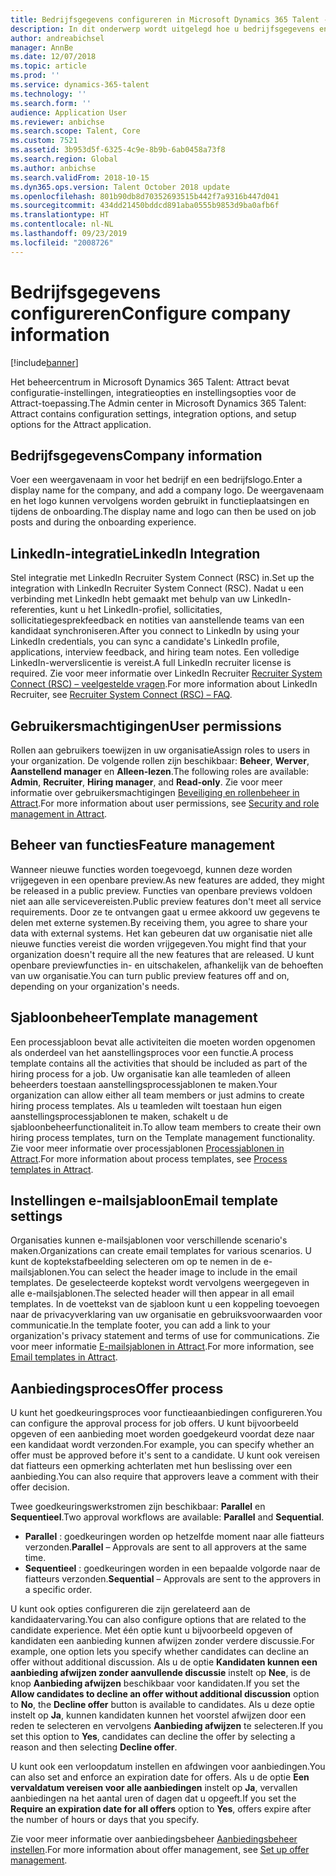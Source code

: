 ```yaml
---
title: Bedrijfsgegevens configureren in Microsoft Dynamics 365 Talent - Attract
description: In dit onderwerp wordt uitgelegd hoe u bedrijfsgegevens en -branding voor Microsoft Dynamics 365 Talent - Attract configureert.
author: andreabichsel
manager: AnnBe
ms.date: 12/07/2018
ms.topic: article
ms.prod: ''
ms.service: dynamics-365-talent
ms.technology: ''
ms.search.form: ''
audience: Application User
ms.reviewer: anbichse
ms.search.scope: Talent, Core
ms.custom: 7521
ms.assetid: 3b953d5f-6325-4c9e-8b9b-6ab0458a73f8
ms.search.region: Global
ms.author: anbichse
ms.search.validFrom: 2018-10-15
ms.dyn365.ops.version: Talent October 2018 update
ms.openlocfilehash: 801b90db8d70352693515b442f7a9316b447d041
ms.sourcegitcommit: 434dd21450bddcd891aba0555b9853d9ba0afb6f
ms.translationtype: HT
ms.contentlocale: nl-NL
ms.lasthandoff: 09/23/2019
ms.locfileid: "2008726"
---
```

# <a name="configure-company-information"></a><span data-ttu-id="83320-103">Bedrijfsgegevens configureren</span><span class="sxs-lookup"><span data-stu-id="83320-103">Configure company information</span></span>
[!include[banner](../includes/banner.md)]

<span data-ttu-id="83320-104">Het beheercentrum in Microsoft Dynamics 365 Talent: Attract bevat configuratie-instellingen, integratieopties en instellingsopties voor de Attract-toepassing.</span><span class="sxs-lookup"><span data-stu-id="83320-104">The Admin center in Microsoft Dynamics 365 Talent: Attract contains configuration settings, integration options, and setup options for the Attract application.</span></span>

## <a name="company-information"></a><span data-ttu-id="83320-105">Bedrijfsgegevens</span><span class="sxs-lookup"><span data-stu-id="83320-105">Company information</span></span>

<span data-ttu-id="83320-106">Voer een weergavenaam in voor het bedrijf en een bedrijfslogo.</span><span class="sxs-lookup"><span data-stu-id="83320-106">Enter a display name for the company, and add a company logo.</span></span> <span data-ttu-id="83320-107">De weergavenaam en het logo kunnen vervolgens worden gebruikt in functieplaatsingen en tijdens de onboarding.</span><span class="sxs-lookup"><span data-stu-id="83320-107">The display name and logo can then be used on job posts and during the onboarding experience.</span></span>

## <a name="linkedin-integration"></a><span data-ttu-id="83320-108">LinkedIn-integratie</span><span class="sxs-lookup"><span data-stu-id="83320-108">LinkedIn Integration</span></span>

<span data-ttu-id="83320-109">Stel integratie met LinkedIn Recruiter System Connect (RSC) in.</span><span class="sxs-lookup"><span data-stu-id="83320-109">Set up the integration with LinkedIn Recruiter System Connect (RSC).</span></span> <span data-ttu-id="83320-110">Nadat u een verbinding met LinkedIn hebt gemaakt met behulp van uw LinkedIn-referenties, kunt u het LinkedIn-profiel, sollicitaties, sollicitatiegesprekfeedback en notities van aanstellende teams van een kandidaat synchroniseren.</span><span class="sxs-lookup"><span data-stu-id="83320-110">After you connect to LinkedIn by using your LinkedIn credentials, you can sync a candidate's LinkedIn profile, applications, interview feedback, and hiring team notes.</span></span> <span data-ttu-id="83320-111">Een volledige LinkedIn-werverslicentie is vereist.</span><span class="sxs-lookup"><span data-stu-id="83320-111">A full LinkedIn recruiter license is required.</span></span> <span data-ttu-id="83320-112">Zie voor meer informatie over LinkedIn Recruiter [Recruiter System Connect (RSC) – veelgestelde vragen](https://www.linkedin.com/help/recruiter/answer/90483).</span><span class="sxs-lookup"><span data-stu-id="83320-112">For more information about LinkedIn Recruiter, see [Recruiter System Connect (RSC) – FAQ](https://www.linkedin.com/help/recruiter/answer/90483).</span></span>

## <a name="user-permissions"></a><span data-ttu-id="83320-113">Gebruikersmachtigingen</span><span class="sxs-lookup"><span data-stu-id="83320-113">User permissions</span></span>

<span data-ttu-id="83320-114">Rollen aan gebruikers toewijzen in uw organisatie</span><span class="sxs-lookup"><span data-stu-id="83320-114">Assign roles to users in your organization.</span></span> <span data-ttu-id="83320-115">De volgende rollen zijn beschikbaar: **Beheer**, **Werver**, **Aanstellend manager** en **Alleen-lezen**.</span><span class="sxs-lookup"><span data-stu-id="83320-115">The following roles are available: **Admin**, **Recruiter**, **Hiring manager**, and **Read-only**.</span></span> <span data-ttu-id="83320-116">Zie voor meer informatie over gebruikersmachtigingen [Beveiliging en rollenbeheer in Attract](./security-attract.md).</span><span class="sxs-lookup"><span data-stu-id="83320-116">For more information about user permissions, see [Security and role management in Attract](./security-attract.md).</span></span>

## <a name="feature-management"></a><span data-ttu-id="83320-117">Beheer van functies</span><span class="sxs-lookup"><span data-stu-id="83320-117">Feature management</span></span>

<span data-ttu-id="83320-118">Wanneer nieuwe functies worden toegevoegd, kunnen deze worden vrijgegeven in een openbare preview.</span><span class="sxs-lookup"><span data-stu-id="83320-118">As new features are added, they might be released in a public preview.</span></span> <span data-ttu-id="83320-119">Functies van openbare previews voldoen niet aan alle servicevereisten.</span><span class="sxs-lookup"><span data-stu-id="83320-119">Public preview features don't meet all service requirements.</span></span> <span data-ttu-id="83320-120">Door ze te ontvangen gaat u ermee akkoord uw gegevens te delen met externe systemen.</span><span class="sxs-lookup"><span data-stu-id="83320-120">By receiving them, you agree to share your data with external systems.</span></span> <span data-ttu-id="83320-121">Het kan gebeuren dat uw organisatie niet alle nieuwe functies vereist die worden vrijgegeven.</span><span class="sxs-lookup"><span data-stu-id="83320-121">You might find that your organization doesn't require all the new features that are released.</span></span> <span data-ttu-id="83320-122">U kunt openbare previewfuncties in- en uitschakelen, afhankelijk van de behoeften van uw organisatie.</span><span class="sxs-lookup"><span data-stu-id="83320-122">You can turn public preview features off and on, depending on your organization's needs.</span></span>

## <a name="template-management"></a><span data-ttu-id="83320-123">Sjabloonbeheer</span><span class="sxs-lookup"><span data-stu-id="83320-123">Template management</span></span>

<span data-ttu-id="83320-124">Een processjabloon bevat alle activiteiten die moeten worden opgenomen als onderdeel van het aanstellingsproces voor een functie.</span><span class="sxs-lookup"><span data-stu-id="83320-124">A process template contains all the activities that should be included as part of the hiring process for a job.</span></span> <span data-ttu-id="83320-125">Uw organisatie kan alle teamleden of alleen beheerders toestaan aanstellingsprocessjablonen te maken.</span><span class="sxs-lookup"><span data-stu-id="83320-125">Your organization can allow either all team members or just admins to create hiring process templates.</span></span> <span data-ttu-id="83320-126">Als u teamleden wilt toestaan hun eigen aanstellingsprocessjablonen te maken, schakelt u de sjabloonbeheerfunctionaliteit in.</span><span class="sxs-lookup"><span data-stu-id="83320-126">To allow team members to create their own hiring process templates, turn on the Template management functionality.</span></span> <span data-ttu-id="83320-127">Zie voor meer informatie over processjablonen [Processjablonen in Attract](./process-templates-attract.md).</span><span class="sxs-lookup"><span data-stu-id="83320-127">For more information about process templates, see [Process templates in Attract](./process-templates-attract.md).</span></span>

## <a name="email-template-settings"></a><span data-ttu-id="83320-128">Instellingen e-mailsjabloon</span><span class="sxs-lookup"><span data-stu-id="83320-128">Email template settings</span></span>

<span data-ttu-id="83320-129">Organisaties kunnen e-mailsjablonen voor verschillende scenario's maken.</span><span class="sxs-lookup"><span data-stu-id="83320-129">Organizations can create email templates for various scenarios.</span></span> <span data-ttu-id="83320-130">U kunt de koptekstafbeelding selecteren om op te nemen in de e-mailsjablonen.</span><span class="sxs-lookup"><span data-stu-id="83320-130">You can select the header image to include in the email templates.</span></span> <span data-ttu-id="83320-131">De geselecteerde koptekst wordt vervolgens weergegeven in alle e-mailsjablonen.</span><span class="sxs-lookup"><span data-stu-id="83320-131">The selected header will then appear in all email templates.</span></span> <span data-ttu-id="83320-132">In de voettekst van de sjabloon kunt u een koppeling toevoegen naar de privacyverklaring van uw organisatie en gebruiksvoorwaarden voor communicatie.</span><span class="sxs-lookup"><span data-stu-id="83320-132">In the template footer, you can add a link to your organization's privacy statement and terms of use for communications.</span></span> <span data-ttu-id="83320-133">Zie voor meer informatie [E-mailsjablonen in Attract](./email-templates.md).</span><span class="sxs-lookup"><span data-stu-id="83320-133">For more information, see [Email templates in Attract](./email-templates.md).</span></span>

## <a name="offer-process"></a><span data-ttu-id="83320-134">Aanbiedingsproces</span><span class="sxs-lookup"><span data-stu-id="83320-134">Offer process</span></span>

<span data-ttu-id="83320-135">U kunt het goedkeuringsproces voor functieaanbiedingen configureren.</span><span class="sxs-lookup"><span data-stu-id="83320-135">You can configure the approval process for job offers.</span></span> <span data-ttu-id="83320-136">U kunt bijvoorbeeld opgeven of een aanbieding moet worden goedgekeurd voordat deze naar een kandidaat wordt verzonden.</span><span class="sxs-lookup"><span data-stu-id="83320-136">For example, you can specify whether an offer must be approved before it's sent to a candidate.</span></span> <span data-ttu-id="83320-137">U kunt ook vereisen dat fiatteurs een opmerking achterlaten met hun beslissing over een aanbieding.</span><span class="sxs-lookup"><span data-stu-id="83320-137">You can also require that approvers leave a comment with their offer decision.</span></span>

<span data-ttu-id="83320-138">Twee goedkeuringswerkstromen zijn beschikbaar: **Parallel** en **Sequentieel**.</span><span class="sxs-lookup"><span data-stu-id="83320-138">Two approval workflows are available: **Parallel** and **Sequential**.</span></span>

- <span data-ttu-id="83320-139">**Parallel** : goedkeuringen worden op hetzelfde moment naar alle fiatteurs verzonden.</span><span class="sxs-lookup"><span data-stu-id="83320-139">**Parallel** – Approvals are sent to all approvers at the same time.</span></span>
- <span data-ttu-id="83320-140">**Sequentieel** : goedkeuringen worden in een bepaalde volgorde naar de fiatteurs verzonden.</span><span class="sxs-lookup"><span data-stu-id="83320-140">**Sequential** – Approvals are sent to the approvers in a specific order.</span></span>

<span data-ttu-id="83320-141">U kunt ook opties configureren die zijn gerelateerd aan de kandidaatervaring.</span><span class="sxs-lookup"><span data-stu-id="83320-141">You can also configure options that are related to the candidate experience.</span></span> <span data-ttu-id="83320-142">Met één optie kunt u bijvoorbeeld opgeven of kandidaten een aanbieding kunnen afwijzen zonder verdere discussie.</span><span class="sxs-lookup"><span data-stu-id="83320-142">For example, one option lets you specify whether candidates can decline an offer without additional discussion.</span></span> <span data-ttu-id="83320-143">Als u de optie **Kandidaten kunnen een aanbieding afwijzen zonder aanvullende discussie** instelt op **Nee**, is de knop **Aanbieding afwijzen** beschikbaar voor kandidaten.</span><span class="sxs-lookup"><span data-stu-id="83320-143">If you set the **Allow candidates to decline an offer without additional discussion** option to **No**, the **Decline offer** button is available to candidates.</span></span> <span data-ttu-id="83320-144">Als u deze optie instelt op **Ja**, kunnen kandidaten kunnen het voorstel afwijzen door een reden te selecteren en vervolgens **Aanbieding afwijzen** te selecteren.</span><span class="sxs-lookup"><span data-stu-id="83320-144">If you set this option to **Yes**, candidates can decline the offer by selecting a reason and then selecting **Decline offer**.</span></span>

<span data-ttu-id="83320-145">U kunt ook een verloopdatum instellen en afdwingen voor aanbiedingen.</span><span class="sxs-lookup"><span data-stu-id="83320-145">You can also set and enforce an expiration date for offers.</span></span> <span data-ttu-id="83320-146">Als u de optie **Een vervaldatum vereisen voor alle aanbiedingen** instelt op **Ja**, vervallen aanbiedingen na het aantal uren of dagen dat u opgeeft.</span><span class="sxs-lookup"><span data-stu-id="83320-146">If you set the **Require an expiration date for all offers** option to **Yes**, offers expire after the number of hours or days that you specify.</span></span>

<span data-ttu-id="83320-147">Zie voor meer informatie over aanbiedingsbeheer [Aanbiedingsbeheer instellen](./offer-setup.md).</span><span class="sxs-lookup"><span data-stu-id="83320-147">For more information about offer management, see [Set up offer management](./offer-setup.md).</span></span>
